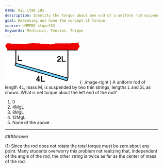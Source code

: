 ```yaml
---
name: A2L Item 185
description: Identify the torque about one end of a uniform rod suspended by two strings of unequal length.
goal: Reasoning and hone the concept of torque.
source: UMPERG-ctqpe152
keywords: Mechanics, Tension, Torque
---
```


![Item185_fig1.gif](../images/Item185_fig1.gif){: .image-right }  A
uniform rod of length 4L, mass M, is suspended by two thin strings,
lengths L and 2L as shown.  What is net torque about the left end of the
rod?

1. 0
2. 4MgL
3. 8MgL
4. 12MgL
5. None of the above




<hr/>

###Answer 

(1) Since the rod does not rotate the total torque must be zero
about any point. Many students overworry this problem not realizing
that, independent of the angle of the rod, the other string is twice as
far as the center of mass of the rod.
